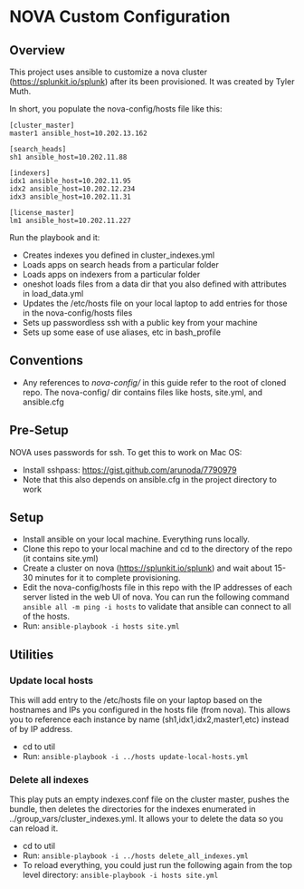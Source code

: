 # NOVA Custom Configuration
## Overview
This project uses ansible to customize a nova cluster (https://splunkit.io/splunk) after its been provisioned. It was created by Tyler Muth.

In short, you populate the nova-config/hosts file like this:
```
[cluster_master]
master1 ansible_host=10.202.13.162

[search_heads]
sh1 ansible_host=10.202.11.88

[indexers]
idx1 ansible_host=10.202.11.95
idx2 ansible_host=10.202.12.234
idx3 ansible_host=10.202.11.31

[license_master]
lm1 ansible_host=10.202.11.227
```

Run the playbook and it:
- Creates indexes you defined in cluster_indexes.yml
- Loads apps on search heads from a particular folder
- Loads apps on indexers from a particular folder
- oneshot loads files from a data dir that you also defined with attributes in load_data.yml
- Updates the /etc/hosts file on your local laptop to add entries for those in the nova-config/hosts files
- Sets up passwordless ssh with a public key from your machine
- Sets up some ease of use aliases, etc in bash_profile

## Conventions
- Any references to *nova-config/* in this guide refer to the root of cloned repo. The nova-config/ dir contains files like hosts, site.yml, and ansible.cfg

## Pre-Setup
NOVA uses passwords for ssh. To get this to work on Mac OS:
- Install sshpass: https://gist.github.com/arunoda/7790979
- Note that this also depends on ansible.cfg in the project directory to work


## Setup
- Install ansible on your local machine. Everything runs locally. 
- Clone this repo to your local machine and cd to the directory of the repo (it contains site.yml)
- Create a cluster on nova (https://splunkit.io/splunk) and wait about 15-30 minutes for it to complete provisioning.
- Edit the nova-config/hosts file in this repo with the IP addresses of each server listed in the web UI of nova. You can run the following command ```ansible all -m ping -i hosts``` to validate that ansible can connect to all of the hosts. 
- Run:
```ansible-playbook -i hosts site.yml```


## Utilities
### Update local hosts
This will add entry to the /etc/hosts file on your laptop based on the hostnames and IPs you configured in the hosts file (from nova). This allows you to reference each instance by name (sh1,idx1,idx2,master1,etc) instead of by IP address. 
- cd to util
- Run:
```ansible-playbook -i ../hosts update-local-hosts.yml```


### Delete all indexes
This play puts an empty indexes.conf file on the cluster master, pushes the bundle, then deletes the directories for the indexes enumerated in ../group_vars/cluster_indexes.yml. It allows your to delete the data so you can reload it. 
- cd to util
- Run:
```ansible-playbook -i ../hosts delete_all_indexes.yml```
- To reload everything, you could just run the following again from the top level directory:
```ansible-playbook -i hosts site.yml```

